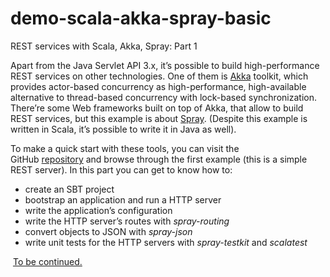 # demo-scala-akka-spray-basic

REST services with Scala, Akka, Spray: Part 1

Apart from the Java Servlet API 3.x, it’s possible to build high-performance REST services on other technologies. 
One of them is [Akka](http://akka.io/) toolkit, which provides actor-based concurrency as high-performance, high-available alternative to thread-based concurrency with lock-based synchronization. 
There’re some Web frameworks built on top of Akka, that allow to build REST services, but this example is about [Spray](http://spray.io/). 
(Despite this example is written in Scala, it’s possible to write it in Java as well).

To make a quick start with these tools, you can visit the GitHub [repository](https://github.com/aliakh/demo-scala-akka-spray/tree/master/demo-scala-akka-spray-basic) and browse through the first example (this is a simple REST server). 
In this part you can get to know how to:

- create an SBT project
- bootstrap an application and run a HTTP server
- write the application’s configuration
- write the HTTP server’s routes with _spray-routing_
- convert objects to JSON with _spray-json_
- write unit tests for the HTTP servers with _spray-testkit_ and _scalatest_

 [To be continued.](https://github.com/aliakh/demo-scala-akka-spray/tree/master/demo-scala-akka-spray-router)